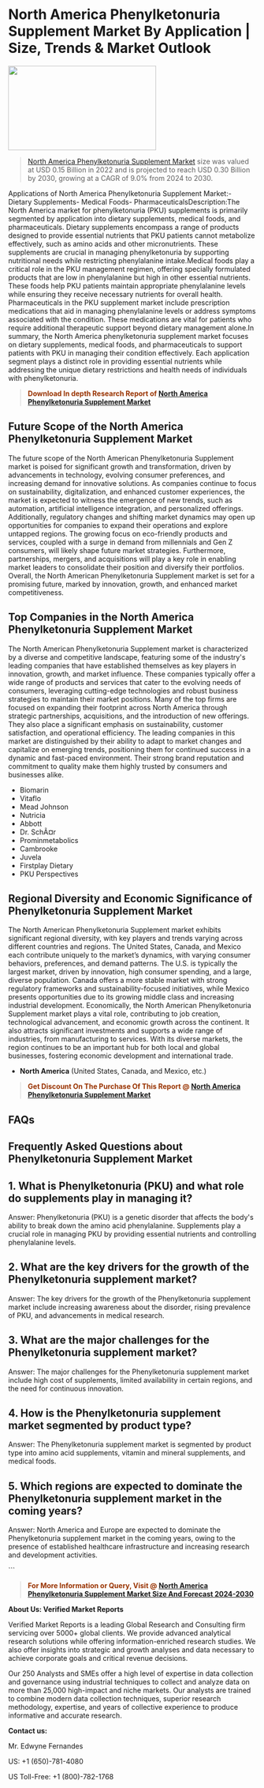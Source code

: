 <p><h1>North America Phenylketonuria Supplement Market By Application | Size, Trends & Market Outlook</h1><p><img class="aligncenter size-medium wp-image-105565" src="https://ffe5etoiles.com/wp-content/uploads/2025/01/MST7-300x171.png" alt="" width="300" height="171" /></p><blockquote><p><a href="https://www.verifiedmarketreports.com/download-sample/?rid=367368&utm_source=Github-NA&utm_medium=389" target="_blank">North America Phenylketonuria Supplement Market</a> size was valued at USD 0.15 Billion in 2022 and is projected to reach USD 0.30 Billion by 2030, growing at a CAGR of 9.0% from 2024 to 2030.</p></blockquote>Applications of North America Phenylketonuria Supplement Market:- Dietary Supplements- Medical Foods- PharmaceuticalsDescription:The North America market for phenylketonuria (PKU) supplements is primarily segmented by application into dietary supplements, medical foods, and pharmaceuticals. Dietary supplements encompass a range of products designed to provide essential nutrients that PKU patients cannot metabolize effectively, such as amino acids and other micronutrients. These supplements are crucial in managing phenylketonuria by supporting nutritional needs while restricting phenylalanine intake.Medical foods play a critical role in the PKU management regimen, offering specially formulated products that are low in phenylalanine but high in other essential nutrients. These foods help PKU patients maintain appropriate phenylalanine levels while ensuring they receive necessary nutrients for overall health. Pharmaceuticals in the PKU supplement market include prescription medications that aid in managing phenylalanine levels or address symptoms associated with the condition. These medications are vital for patients who require additional therapeutic support beyond dietary management alone.In summary, the North America phenylketonuria supplement market focuses on dietary supplements, medical foods, and pharmaceuticals to support patients with PKU in managing their condition effectively. Each application segment plays a distinct role in providing essential nutrients while addressing the unique dietary restrictions and health needs of individuals with phenylketonuria.</p><blockquote><p><span style="color: #993300;"><strong>Download In depth Research Report of <a href="https://www.verifiedmarketreports.com/download-sample/?rid=367368&utm_source=Github-NA&utm_medium=389">North America Phenylketonuria Supplement Market</a></strong></span></p></blockquote><h2>Future Scope of the North America Phenylketonuria Supplement Market</h2><p>The future scope of the North American Phenylketonuria Supplement market is poised for significant growth and transformation, driven by advancements in technology, evolving consumer preferences, and increasing demand for innovative solutions. As companies continue to focus on sustainability, digitalization, and enhanced customer experiences, the market is expected to witness the emergence of new trends, such as automation, artificial intelligence integration, and personalized offerings. Additionally, regulatory changes and shifting market dynamics may open up opportunities for companies to expand their operations and explore untapped regions. The growing focus on eco-friendly products and services, coupled with a surge in demand from millennials and Gen Z consumers, will likely shape future market strategies. Furthermore, partnerships, mergers, and acquisitions will play a key role in enabling market leaders to consolidate their position and diversify their portfolios. Overall, the North American Phenylketonuria Supplement market is set for a promising future, marked by innovation, growth, and enhanced market competitiveness.</p><h2>Top Companies in the North America Phenylketonuria Supplement Market</h2><p>The North American Phenylketonuria Supplement market is characterized by a diverse and competitive landscape, featuring some of the industry's leading companies that have established themselves as key players in innovation, growth, and market influence. These companies typically offer a wide range of products and services that cater to the evolving needs of consumers, leveraging cutting-edge technologies and robust business strategies to maintain their market positions. Many of the top firms are focused on expanding their footprint across North America through strategic partnerships, acquisitions, and the introduction of new offerings. They also place a significant emphasis on sustainability, customer satisfaction, and operational efficiency. The leading companies in this market are distinguished by their ability to adapt to market changes and capitalize on emerging trends, positioning them for continued success in a dynamic and fast-paced environment. Their strong brand reputation and commitment to quality make them highly trusted by consumers and businesses alike.</p><p><ul><li>Biomarin </li><li> Vitaflo </li><li> Mead Johnson </li><li> Nutricia </li><li> Abbott </li><li> Dr. SchÃ¤r </li><li> Prominmetabolics </li><li> Cambrooke </li><li> Juvela </li><li> Firstplay Dietary </li><li> PKU Perspectives</li></ul></p><h2>Regional Diversity and Economic Significance of Phenylketonuria Supplement Market</h2><p>The North American Phenylketonuria Supplement market exhibits significant regional diversity, with key players and trends varying across different countries and regions. The United States, Canada, and Mexico each contribute uniquely to the market’s dynamics, with varying consumer behaviors, preferences, and demand patterns. The U.S. is typically the largest market, driven by innovation, high consumer spending, and a large, diverse population. Canada offers a more stable market with strong regulatory frameworks and sustainability-focused initiatives, while Mexico presents opportunities due to its growing middle class and increasing industrial development. Economically, the North American Phenylketonuria Supplement market plays a vital role, contributing to job creation, technological advancement, and economic growth across the continent. It also attracts significant investments and supports a wide range of industries, from manufacturing to services. With its diverse markets, the region continues to be an important hub for both local and global businesses, fostering economic development and international trade.</p><ul> <li><strong>North America</strong> (United States, Canada, and Mexico, etc.)</li></ul><blockquote><p><span style="color: #993300;"><strong>Get Discount On The Purchase Of This Report @ <a href="https://www.verifiedmarketreports.com/ask-for-discount/?rid=367368&utm_source=Github-NA&utm_medium=389">North America Phenylketonuria Supplement Market</a></strong></span></p></blockquote><h2>FAQs</h2><p> <h2>Frequently Asked Questions about Phenylketonuria Supplement Market</h1> <h2>1. What is Phenylketonuria (PKU) and what role do supplements play in managing it?</div><div></h2> <p>Answer: Phenylketonuria (PKU) is a genetic disorder that affects the body's ability to break down the amino acid phenylalanine. Supplements play a crucial role in managing PKU by providing essential nutrients and controlling phenylalanine levels.</p> <h2>2. What are the key drivers for the growth of the Phenylketonuria supplement market?</div><div></h2> <p>Answer: The key drivers for the growth of the Phenylketonuria supplement market include increasing awareness about the disorder, rising prevalence of PKU, and advancements in medical research.</p> <h2>3. What are the major challenges for the Phenylketonuria supplement market?</div><div></h2> <p>Answer: The major challenges for the Phenylketonuria supplement market include high cost of supplements, limited availability in certain regions, and the need for continuous innovation.</p> <h2>4. How is the Phenylketonuria supplement market segmented by product type?</div><div></h2> <p>Answer: The Phenylketonuria supplement market is segmented by product type into amino acid supplements, vitamin and mineral supplements, and medical foods.</p> <h2>5. Which regions are expected to dominate the Phenylketonuria supplement market in the coming years?</div><div></h2> <p>Answer: North America and Europe are expected to dominate the Phenylketonuria supplement market in the coming years, owing to the presence of established healthcare infrastructure and increasing research and development activities.</p> <!-- Add more FAQs and answers as needed --></body></html>```</p><blockquote><p><span style="color: #993300;"><strong>For More Information or Query, Visit @ <a href="https://www.verifiedmarketreports.com/product/phenylketonuria-supplement-market/">North America Phenylketonuria Supplement Market Size And Forecast 2024-2030</a></strong></span></p></blockquote><p><strong>About Us: Verified Market Reports</strong></p><p>Verified Market Reports is a leading Global Research and Consulting firm servicing over 5000+ global clients. We provide advanced analytical research solutions while offering information-enriched research studies. We also offer insights into strategic and growth analyses and data necessary to achieve corporate goals and critical revenue decisions.</p><p>Our 250 Analysts and SMEs offer a high level of expertise in data collection and governance using industrial techniques to collect and analyze data on more than 25,000 high-impact and niche markets. Our analysts are trained to combine modern data collection techniques, superior research methodology, expertise, and years of collective experience to produce informative and accurate research.</p><p><strong>Contact us:</strong></p><p>Mr. Edwyne Fernandes</p><p>US: +1 (650)-781-4080</p><p>US Toll-Free: +1 (800)-782-1768</p>
